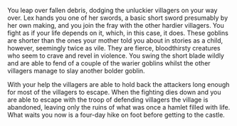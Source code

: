 You leap over fallen debris, dodging the unluckier villagers on your way over. Lex hands you one of her swords, a basic short sword presumably by her own making, and you join the fray with the other hardier villagers. You fight as if your life depends on it, which, in this case, it does. These goblins are shorter than the ones your mother told you about in stories as a child, however, seemingly twice as vile. They are fierce, bloodthirsty creatures who seem to crave and revel in violence. You swing the short blade wildly and are able to fend of a couple of the warier goblins whilst the other villagers manage to slay another bolder goblin.

With your help the villagers are able to hold back the attackers long enough for most of the villagers to escape. When the fighting dies down and you are able to escape with the troop of defending villagers the village is abandoned, leaving only the ruins of what was once a hamlet filled with life. What waits you now is a four-day hike on foot before getting to the castle.
